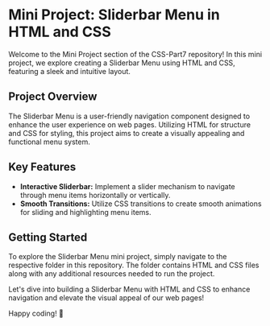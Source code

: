 # Mini Project: Sliderbar Menu in HTML and CSS

Welcome to the Mini Project section of the CSS-Part7 repository! In this mini project, we explore creating a Sliderbar Menu using HTML and CSS, featuring a sleek and intuitive layout.

## Project Overview

The Sliderbar Menu is a user-friendly navigation component designed to enhance the user experience on web pages. Utilizing HTML for structure and CSS for styling, this project aims to create a visually appealing and functional menu system.

## Key Features

- **Interactive Sliderbar:** Implement a slider mechanism to navigate through menu items horizontally or vertically.
- **Smooth Transitions:** Utilize CSS transitions to create smooth animations for sliding and highlighting menu items.

## Getting Started

To explore the Sliderbar Menu mini project, simply navigate to the respective folder in this repository. The folder contains HTML and CSS files along with any additional resources needed to run the project.

Let's dive into building a Sliderbar Menu with HTML and CSS to enhance navigation and elevate the visual appeal of our web pages!

Happy coding! 🌟